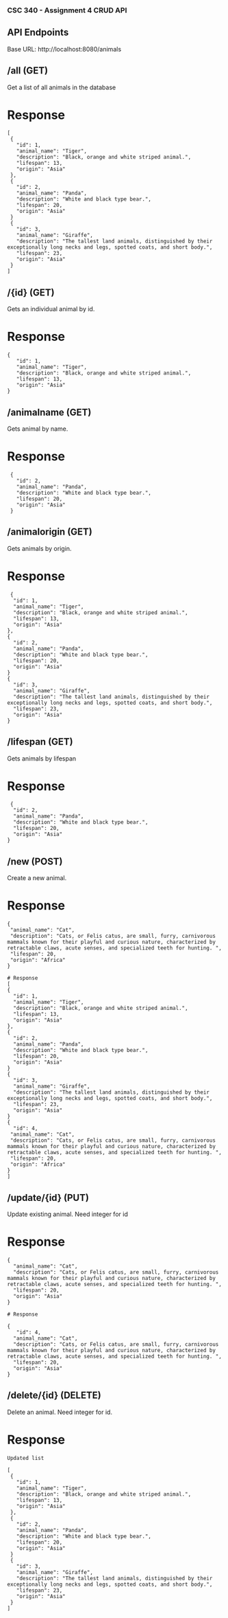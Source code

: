 ### CSC 340 - Assignment 4 CRUD API
## API Endpoints
Base URL: http://localhost:8080/animals
## /all (GET)
Get a list of all animals in the database
# Response
```
[
 {
   "id": 1,
   "animal_name": "Tiger",
   "description": "Black, orange and white striped animal.",
   "lifespan": 13,
   "origin": "Asia"
 },
 {
   "id": 2,
   "animal_name": "Panda",
   "description": "White and black type bear.",
   "lifespan": 20,
   "origin": "Asia"
 }
 {
   "id": 3,
   "animal_name": "Giraffe",
   "description": "The tallest land animals, distinguished by their exceptionally long necks and legs, spotted coats, and short body.",
   "lifespan": 23,
   "origin": "Asia"
 }
]
```
## /{id} (GET)
Gets an individual animal by id.
# Response
```
{
   "id": 1,
   "animal_name": "Tiger",
   "description": "Black, orange and white striped animal.",
   "lifespan": 13,
   "origin": "Asia"
}
```
## /animalname (GET)
Gets animal by name.
# Response
```
 {
   "id": 2,
   "animal_name": "Panda",
   "description": "White and black type bear.",
   "lifespan": 20,
   "origin": "Asia"
 }
```
 ## /animalorigin (GET)
 Gets animals by origin.
 # Response 
 ```
  {
   "id": 1,
   "animal_name": "Tiger",
   "description": "Black, orange and white striped animal.",
   "lifespan": 13,
   "origin": "Asia"
 },
 {
   "id": 2,
   "animal_name": "Panda",
   "description": "White and black type bear.",
   "lifespan": 20,
   "origin": "Asia"
 }
 {
   "id": 3,
   "animal_name": "Giraffe",
   "description": "The tallest land animals, distinguished by their exceptionally long necks and legs, spotted coats, and short body.",
   "lifespan": 23,
   "origin": "Asia"
 }
```
 ## /lifespan (GET)
 Gets animals by lifespan
 # Response
 ```
  {
   "id": 2,
   "animal_name": "Panda",
   "description": "White and black type bear.",
   "lifespan": 20,
   "origin": "Asia"
 }
```
 ## /new (POST)
 Create a new animal.
 # Response
 ```
{
  "animal_name": "Cat",
  "description": "Cats, or Felis catus, are small, furry, carnivorous mammals known for their playful and curious nature, characterized by retractable claws, acute senses, and specialized teeth for hunting. ",
  "lifespan": 20,
  "origin": "Africa"
}

# Response
[
 {
   "id": 1,
   "animal_name": "Tiger",
   "description": "Black, orange and white striped animal.",
   "lifespan": 13,
   "origin": "Asia"
 },
 {
   "id": 2,
   "animal_name": "Panda",
   "description": "White and black type bear.",
   "lifespan": 20,
   "origin": "Asia"
 }
 {
   "id": 3,
   "animal_name": "Giraffe",
   "description": "The tallest land animals, distinguished by their exceptionally long necks and legs, spotted coats, and short body.",
   "lifespan": 23,
   "origin": "Asia"
 }
 {
   "id": 4,
  "animal_name": "Cat",
  "description": "Cats, or Felis catus, are small, furry, carnivorous mammals known for their playful and curious nature, characterized by retractable claws, acute senses, and specialized teeth for hunting. ",
  "lifespan": 20,
  "origin": "Africa"
}
]
```
## /update/{id} (PUT)
Update existing animal.
Need integer for id 
# Response 
```
{
  "animal_name": "Cat",
  "description": "Cats, or Felis catus, are small, furry, carnivorous mammals known for their playful and curious nature, characterized by retractable claws, acute senses, and specialized teeth for hunting. ",
  "lifespan": 20,
  "origin": "Asia"
}

# Response

{
   "id": 4,
  "animal_name": "Cat",
  "description": "Cats, or Felis catus, are small, furry, carnivorous mammals known for their playful and curious nature, characterized by retractable claws, acute senses, and specialized teeth for hunting. ",
  "lifespan": 20,
  "origin": "Asia"
}
```
## /delete/{id} (DELETE)
Delete an animal.
Need integer for id.

# Response
```
Updated list

[
 {
   "id": 1,
   "animal_name": "Tiger",
   "description": "Black, orange and white striped animal.",
   "lifespan": 13,
   "origin": "Asia"
 },
 {
   "id": 2,
   "animal_name": "Panda",
   "description": "White and black type bear.",
   "lifespan": 20,
   "origin": "Asia"
 }
 {
   "id": 3,
   "animal_name": "Giraffe",
   "description": "The tallest land animals, distinguished by their exceptionally long necks and legs, spotted coats, and short body.",
   "lifespan": 23,
   "origin": "Asia"
 }
]
```

